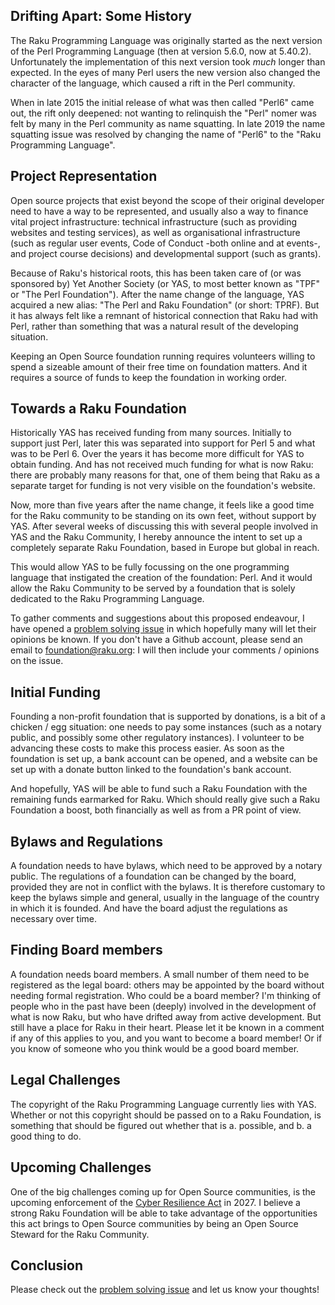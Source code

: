## Drifting Apart: Some History
The Raku Programming Language was originally started as the next version of the Perl Programming Language (then at version 5.6.0, now at 5.40.2).  Unfortunately the implementation of this next version took *much* longer than expected.  In the eyes of many Perl users the new version also changed the character of the language, which caused a rift in the Perl community.

When in late 2015 the initial release of what was then called "Perl6" came out, the rift only deepened: not wanting to relinquish the "Perl" nomer was felt by many in the Perl community as name squatting.  In late 2019 the name squatting issue was resolved by changing the name of "Perl6" to the "Raku Programming Language".

## Project Representation
Open source projects that exist beyond the scope of their original developer need to have a way to be represented, and usually also a way to finance vital project infrastructure: technical infrastructure (such as providing websites and testing services), as well as organisational infrastructure (such as regular user events, Code of Conduct -both online and at events-, and project course decisions) and developmental support (such as grants).

Because of Raku's historical roots, this has been taken care of (or was sponsored by) Yet Another Society (or YAS, to most better known as "TPF" or "The Perl Foundation").  After the name change of the language, YAS acquired a new alias: "The Perl and Raku Foundation" (or short: TPRF).  But it has always felt like a remnant of historical connection that Raku had with Perl, rather than something that was a natural result of the developing situation.

Keeping an Open Source foundation running requires volunteers willing to spend a sizeable amount of their free time on foundation matters.  And it requires a source of funds to keep the foundation in working order.

## Towards a Raku Foundation
Historically YAS has received funding from many sources.  Initially to support just Perl, later this was separated into support for Perl 5 and what was to be Perl 6.  Over the years it has become more difficult for YAS to obtain funding.  And has not received much funding for what is now Raku: there are probably many reasons for that, one of them being that Raku as a separate target for funding is not very visible on the foundation's website.

Now, more than five years after the name change, it feels like a good time for the Raku community to be standing on its own feet, without support by YAS.  After several weeks of discussing this with several people involved in YAS and the Raku Community, I hereby announce the intent to set up a completely separate Raku Foundation, based in Europe but global in reach.

This would allow YAS to be fully focussing on the one programming language that instigated the creation of the foundation: Perl.  And it would allow the Raku Community to be served by a foundation that is solely dedicated to the Raku Programming Language.

To gather comments and suggestions about this proposed endeavour, I have opened a [problem solving issue](https://github.com/raku/problem-solving/issues/new) in which hopefully many will let their opinions be known.  If you don't have a Github account, please send an email to foundation@raku.org: I will then include your comments / opinions on the issue.

## Initial Funding
Founding a non-profit foundation that is supported by donations, is a bit of a chicken / egg situation: one needs to pay some instances (such as a notary public, and possibly some other regulatory instances).  I volunteer to be advancing these costs to make this process easier.  As soon as the foundation is set up, a bank account can be opened, and a website can be set up with a donate button linked to the foundation's bank account.

And hopefully, YAS will be able to fund such a Raku Foundation with the remaining funds earmarked for Raku.  Which should really give such a Raku Foundation a boost, both financially as well as from a PR point of view.

## Bylaws and Regulations
A foundation needs to have bylaws, which need to be approved by a notary public.  The regulations of a foundation can be changed by the board, provided they are not in conflict with the bylaws.  It is therefore customary to keep the bylaws simple and general, usually in the language of the country in which it is founded.  And have the board adjust the regulations as necessary over time.

## Finding Board members
A foundation needs board members.  A small number of them need to be registered as the legal board: others may be appointed by the board without needing formal registration.  Who could be a board member?  I'm thinking of people who in the past have been (deeply) involved in the development of what is now Raku, but who have drifted away from active development.  But still have a place for Raku in their heart.  Please let it be known in a comment if any of this applies to you, and you want to become a board member!  Or if you know of someone who you think would be a good board member.

## Legal Challenges
The copyright of the Raku Programming Language currently lies with YAS.  Whether or not this copyright should be passed on to a Raku Foundation, is something that should be figured out whether that is a. possible, and b. a good thing to do.

## Upcoming Challenges
One of the big challenges coming up for Open Source communities, is the upcoming enforcement of the [Cyber Resilience Act](https://en.wikipedia.org/wiki/Cyber_Resilience_Act) in 2027.  I believe a strong Raku Foundation will be able to take advantage of the opportunities this act brings to Open Source communities by being an Open Source Steward for the Raku Community.

## Conclusion
Please check out the [problem solving issue](https://github.com/raku/problem-solving/issues/new) and let us know your thoughts!
